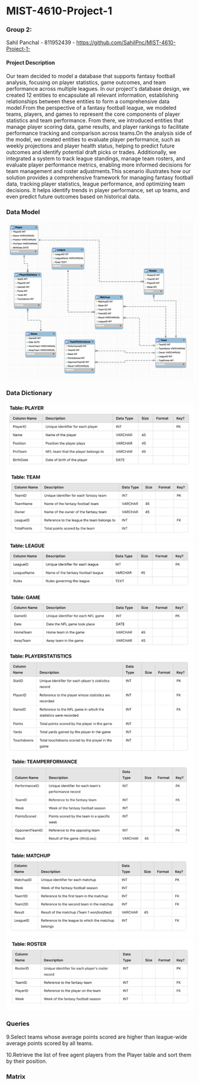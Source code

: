 # MIST-4610-Project-1
### Group 2:
Sahil Panchal - 811952439 - https://github.com/SahilPnc/MIST-4610-Project-1-
#### Project Description
Our team decided to model a database that supports fantasy football analysis, focusing on player statistics, game outcomes, and team performance across multiple leagues. In our project's database design, we created 12 entities to encapsulate all relevant information, establishing relationships between these entities to form a comprehensive data model.From the perspective of a fantasy football league, we modeled teams, players, and games to represent the core components of player statistics and team performance. From there, we introduced entities that manage player scoring data, game results, and player rankings to facilitate performance tracking and comparison across teams.On the analysis side of the model, we created entities to evaluate player performance, such as weekly projections and player health status, helping to predict future outcomes and identify potential draft picks or trades. Additionally, we integrated a system to track league standings, manage team rosters, and evaluate player performance metrics, enabling more informed decisions for team management and roster adjustments.This scenario illustrates how our solution provides a comprehensive framework for managing fantasy football data, tracking player statistics, league performance, and optimizing team decisions. It helps identify trends in player performance, set up teams, and even predict future outcomes based on historical data.
### Data Model 
![Data_Model](https://github.com/SahilPnc/MIST-4610-Project-1-/blob/main/Datamodel.png)
### Data Dictionary
![Dic 1](https://github.com/SahilPnc/MIST-4610-Project-1-/blob/main/Screenshot%202024-09-30%20at%201.02.33%20AM.png)
![Dic 2](https://github.com/SahilPnc/MIST-4610-Project-1-/blob/main/Screenshot%202024-09-30%20at%201.02.39%20AM.png)
![Dic 3](https://github.com/SahilPnc/MIST-4610-Project-1-/blob/main/Screenshot%202024-09-30%20at%201.02.43%20AM.png)
![Dic 4](https://github.com/SahilPnc/MIST-4610-Project-1-/blob/main/Screenshot%202024-09-30%20at%201.02.48%20AM.png)
![Dic 5](https://github.com/SahilPnc/MIST-4610-Project-1-/blob/main/Screenshot%202024-09-30%20at%201.02.58%20AM.png)
![Dic 6](https://github.com/SahilPnc/MIST-4610-Project-1-/blob/main/Screenshot%202024-09-30%20at%201.03.04%20AM.png)
![Dic 7](https://github.com/SahilPnc/MIST-4610-Project-1-/blob/main/Screenshot%202024-09-30%20at%201.03.10%20AM.png)
![Dic 8](https://github.com/SahilPnc/MIST-4610-Project-1-/blob/main/Screenshot%202024-09-30%20at%201.03.14%20AM.png)
### Queries
9.Select teams whose average points scored are higher than league-wide average points scored by all teams.

10.Retrieve the list of free agent players from the Player table and sort them by their position.


### Matrix
